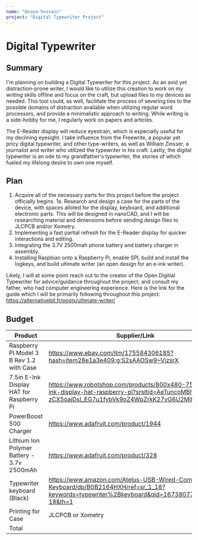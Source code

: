 ```yaml
---
name: "@zoya-hussain"
project: "Digital Typewriter Project"
---
```


# Digital Typewriter

## Summary
I'm planning on building a Digital Typewriter for this project. As an avid yet distraction-prone writer, I would like to utilize this creation to work on my writing skills offline and focus on the craft, but upload files to my devices as needed. This tool could, as well, facilitate the process of severing ties to the possible domains of distraction available when utilizing regular word processors, and provide a minimalistic approach to writing. While writing is a side-hobby for me, I regularly work on papers and articles. 

The E-Reader display will reduce eyestrain, which is especially useful for my declining eyesight. I take influence from the Freewrite, a popular yet pricy digital typewriter, and other type-writers, as well as William Zinsser, a journalist and writer who utilized the typewriter in his craft. Lastly, the digital typewriter is an ode to my grandfather's typewriter, the stories of which fueled my lifelong desire to own one myself. 

## Plan
1. Acquire all of the necessary parts for this project before the project officially begins. 
  1a. Research and design a case for the parts of the device, with spaces alloted for the display, keyboard, and additional electronic parts. This will be designed in nanoCAD, and I will be researching material and dimensions before sending design files to JLCPCB and/or Xometry.
2. Implementing a fast partial refresh for the E-Reader display for quicker interactions and editing. 
3. Integrating the 3.7V 2500mah phone battery and battery charger in assembly.
4. Installing Raspbian onto a Raspberry Pi, enable SPI, build and install the logkeys, and build ultimate writer (an open design for an e-ink writer).

Likely, I will at some point reach out to the creator of the Open Digitial Typewriter for advice/guidance throughout the project, and consult my father, who had computer engineering experience.
Here is the link for the guide which I will be primarily following throughout this project: https://alternativebit.fr/posts/ultimate-writer/

## Budget

| Product         | Supplier/Link                         | Cost   |
| --------------- | ------------------------------------- | ------ |
| Raspberry PI Model 3 B Rev 1.2 with Case | https://www.ebay.com/itm/175584306185?hash=item28e1a3e409:g:S2sAAOSw9~VjzsrX | $41.00 |
| 7.5in E-Ink Display HAT for Raspberry Pi | https://www.robotshop.com/products/800x480-75-inch-e-ink-display-hat-raspberry-pi?srsltid=AeTuncoMBhB3s-zCX5oajDsI_EG7u1fybVk9oZ4WpZrkK27vG6U2MibPr-k | $83.74 |
| PowerBoost 500 Charger | https://www.adafruit.com/product/1944 | $32.86 |
| Lithium Ion Polymer Battery - 3.7v 2500mAh | https://www.adafruit.com/product/328 | $31.76 |
| Typewriter keyboard (Black) | https://www.amazon.com/Atelus-USB-Wired-Computer-Keyboard/dp/B0B2164HXH/ref=sr_1_18?keywords=typewriter%2Bkeyboard&qid=1673807726&sr=8-18&th=1 | $30.00 |
| Printing for Case | JLCPCB or Xometry | Allotting $28.00 |
| Total | | $247.36 |

